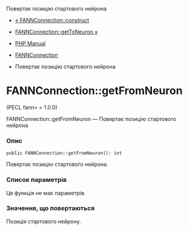 Повертає позицію стартового нейрона

-   [« FANNConnection::construct](fannconnection.construct.html)
    
-   [FANNConnection::getToNeuron »](fannconnection.gettoneuron.html)
    
-   [PHP Manual](index.html)
    
-   [FANNConnection](class.fannconnection.html)
    
-   Повертає позицію стартового нейрона
    

# FANNConnection::getFromNeuron

(PECL fann> = 1.0.0)

FANNConnection::getFromNeuron — Повертає позицію стартового нейрона

### Опис

```methodsynopsis
public FANNConnection::getFromNeuron(): int
```

Повертає позицію стартового нейрона.

### Список параметрів

Ця функція не має параметрів.

### Значення, що повертаються

Позиція стартового нейрону.